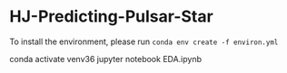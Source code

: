 # HJ-Predicting-Pulsar-Star

To install the environment, please run
`conda env create -f environ.yml`

conda activate venv36
jupyter notebook EDA.ipynb
